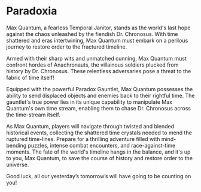 # Paradoxia

Max Quantum, a fearless Temporal Janitor, stands as the world's last hope against the chaos unleashed by the fiendish Dr. Chronosus. With time shattered and eras intertwining, Max Quantum must embark on a perilous journey to restore order to the fractured timeline.

Armed with their sharp wits and unmatched cunning, Max Quantum must confront hordes of Anachronauts, the villainous soldiers plucked from history by Dr. Chronosus. These relentless adversaries pose a threat to the fabric of time itself!

Equipped with the powerful Paradox Gauntlet, Max Quantum possesses the ability to send displaced objects and enemies back to their rightful time. The gauntlet's true power lies in its unique capability to manipulate Max Quantum's own time stream, enabling them to chase Dr. Chronosus across the time-stream itself.

As Max Quantum, players will navigate through twisted and blended historical events, collecting the shattered time crystals needed to mend the ruptured time-lines. Prepare for a thrilling adventure filled with mind-bending puzzles, intense combat encounters, and race-against-time moments. The fate of the world's timeline hangs in the balance, and it's up to you, Max Quantum, to save the course of history and restore order to the universe.

Good luck, all our yesterday’s tomorrow’s will have going to be counting on you!